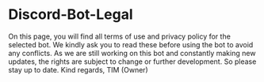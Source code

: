# Discord-Bot-Legal
On this page, you will find all terms of use and privacy policy for the selected bot. We kindly ask you to read these before using the bot to avoid any conflicts. As we are still working on this bot and constantly making new updates, the rights are subject to change or further development. So please stay up to date. Kind regards, TIM (Owner)
